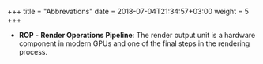 +++
title = "Abbrevations"
date = 2018-07-04T21:34:57+03:00
weight = 5
+++

* **ROP** - **Render Operations Pipeline**: The render output unit is a hardware component in modern GPUs and one of the final steps in the rendering process.  
